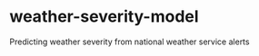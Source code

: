weather-severity-model
======================

Predicting weather severity from national weather service alerts